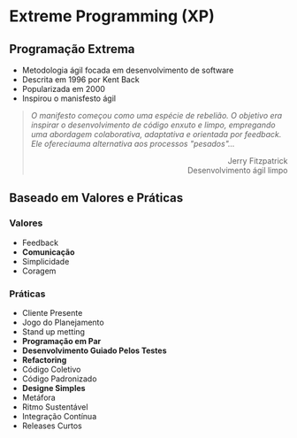# Extreme Programming (XP)
## Programação Extrema

- Metodologia ágil focada em desenvolvimento de software
- Descrita em 1996 por Kent Back
- Popularizada em 2000
- Inspirou o manisfesto ágil

> *O manifesto começou como uma espécie de rebelião. O objetivo era inspirar o desenvolvimento de código enxuto e limpo, empregando uma abordagem colaborativa, adaptativa e orientada por feedback. Ele ofereciauma alternativa aos processos "pesados"...*<div align="right"><p>
Jerry Fitzpatrick 
<br>Desenvolvimento ágil limpo
</p>

## Baseado em Valores e Práticas

### Valores

* Feedback
* **Comunicação**
* Simplicidade
* Coragem

### Práticas

* Cliente Presente
* Jogo do Planejamento
* Stand up metting
* **Programação em Par**
* **Desenvolvimento Guiado Pelos Testes**
* **Refactoring**
* Código Coletivo
* Código Padronizado
* **Designe Simples**
* Metáfora
* Ritmo Sustentável
* Integração Contínua
* Releases Curtos

